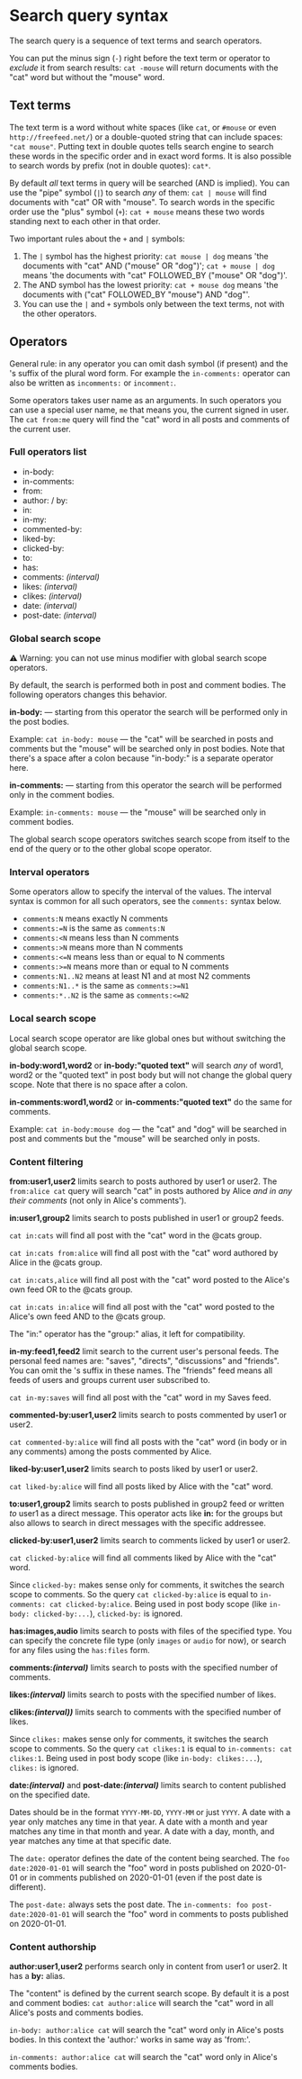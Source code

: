 # Search query syntax

The search query is a sequence of text terms and search operators.

You can put the minus sign (`-`) right before the text term or operator to _exclude_ it from search results: `cat -mouse` will return documents with the "cat" word but without the "mouse" word.

## Text terms

The text term is a word without white spaces (like `cat`, or `#mouse` or even `http://freefeed.net/`) or a double-quoted string that can include spaces: `"cat mouse"`. Putting text in double quotes tells search engine to search these words in the specific order and in exact word forms. It is also possible to search words by prefix (not in double quotes): `cat*`.

By default _all_ text terms in query will be searched (AND is implied). You can use the "pipe" symbol (`|`) to search _any_ of them: `cat | mouse` will find documents with "cat" OR with "mouse". To search words in the specific order use the "plus" symbol (`+`): `cat + mouse` means these two words standing next to each other in that order.

Two important rules about the `+` and `|` symbols:

1. The `|` symbol has the highest priority: `cat mouse | dog` means 'the documents with "cat" AND ("mouse" OR "dog")'; `cat + mouse | dog` means 'the documents with "cat" FOLLOWED_BY ("mouse" OR "dog")'.
2. The AND symbol has the lowest priority: `cat + mouse dog` means 'the documents with ("cat" FOLLOWED_BY "mouse") AND "dog"'.
3. You can use the `|` and `+` symbols only between the text terms, not with the other operators.

## Operators

General rule: in any operator you can omit dash symbol (if present) and the 's suffix of the plural word form. For example the `in-comments:` operator can also be written as `incomments:` or `incomment:`.

Some operators takes user name as an arguments. In such operators you can use a special user name, `me` that means you, the current signed in user. The `cat from:me` query will find the "cat" word in all posts and comments of the current user.

### Full operators list

* in-body:
* in-comments:
* from:
* author: / by:
* in:
* in-my:
* commented-by:
* liked-by:
* clicked-by:
* to:
* has:
* comments: *(interval)*
* likes: *(interval)*
* clikes: *(interval)*
* date: *(interval)*
* post-date: *(interval)*


### Global search scope

⚠ Warning: you can not use minus modifier with global search scope operators.

By default, the search is performed both in post and comment bodies. The following operators changes this behavior.

**in-body:** — starting from this operator the search will be performed only in the post bodies. 

Example: `cat in-body: mouse` — the "cat" will be searched in posts and comments but the "mouse" will be searched only in post bodies. Note that there's a space after a colon because "in-body:" is a separate operator here.

**in-comments:** — starting from this operator the search will be performed only in the comment bodies.

Example: `in-comments: mouse` — the "mouse" will be searched only in comment bodies.

The global search scope operators switches search scope from itself to the end of the query or to the other global scope operator. 

### Interval operators

Some operators allow to specify the interval of the values. The interval syntax is common for all such operators, see the `comments:` syntax below.
* `comments:N` means exactly N comments
* `comments:=N` is the same as `comments:N`
* `comments:<N` means less than N comments
* `comments:>N` means more than N comments
* `comments:<=N` means less than or equal to N comments
* `comments:>=N` means more than or equal to N comments
* `comments:N1..N2` means at least N1 and at most N2 comments
* `comments:N1..*` is the same as `comments:>=N1`
* `comments:*..N2` is the same as `comments:<=N2`

### Local search scope

Local search scope operator are like global ones but without switching the global search scope.

**in-body:word1,word2** or **in-body:"quoted text"** will search _any_ of word1, word2 or the "quoted text" in post body but will not change the global query scope. Note that there is no space after a colon.

**in-comments:word1,word2** or **in-comments:"quoted text"** do the same for comments.

Example: `cat in-body:mouse dog` — the "cat" and "dog" will be searched in post and comments but the "mouse" will be searched only in posts.

### Content filtering

**from:user1,user2** limits search to posts authored by user1 or user2. The `from:alice cat` query will search "cat" in posts authored by Alice _and in any their comments_ (not only in Alice's comments').

**in:user1,group2** limits search to posts published in user1 or group2 feeds.

`cat in:cats` will find all post with the "cat" word in the @cats group.

`cat in:cats from:alice` will find all post with the "cat" word authored by Alice in the @cats group.

`cat in:cats,alice` will find all post with the "cat" word posted to the Alice's own feed OR to the @cats group.

`cat in:cats in:alice` will find all post with the "cat" word posted to the Alice's own feed AND to the @cats group.

The "in:" operator has the "group:" alias, it left for compatibility.

**in-my:feed1,feed2** limit search to the current user's personal feeds. The personal feed names are: "saves", "directs", "discussions" and "friends". You can omit the 's suffix in these names. The "friends" feed means all feeds of users and groups current user subscribed to.

`cat in-my:saves` will find all post with the "cat" word in my Saves feed.

**commented-by:user1,user2** limits search to posts commented by user1 or user2.

`cat commented-by:alice` will find all posts with the "cat" word (in body or in any comments) among the posts commented by Alice.

**liked-by:user1,user2** limits search to posts liked by user1 or user2.

`cat liked-by:alice` will find all posts liked by Alice with the "cat" word.

**to:user1,group2** limits search to posts published in group2 feed or written _to_ user1 as a direct message. This operator acts like **in:** for the groups but also allows to search in direct messages with the specific addressee.

**clicked-by:user1,user2** limits search to comments licked by user1 or user2.

`cat clicked-by:alice` will find all comments liked by Alice with the "cat" word.

Since `clicked-by:` makes sense only for comments, it switches the search scope to comments. So the query `cat clicked-by:alice` is equal to `in-comments: cat clicked-by:alice`. Being used in post body scope (like `in-body: clicked-by:...`), `clicked-by:` is ignored.

**has:images,audio** limits search to posts with files of the specified type. You can specify the concrete file type (only `images` or `audio` for now), or search for any files using the `has:files` form.

**comments:*(interval)*** limits search to posts with the specified number of comments.

**likes:*(interval)*** limits search to posts with the specified number of likes.

**clikes:*(interval))*** limits search to comments with the specified number of likes.

Since `clikes:` makes sense only for comments, it switches the search scope to comments. So the query `cat clikes:1` is equal to `in-comments: cat clikes:1`. Being used in post body scope (like `in-body: clikes:...`), `clikes:` is ignored.

**date:*(interval)*** and **post-date:*(interval)*** limits search to content published on the specified date. 

Dates should be in the format `YYYY-MM-DD`, `YYYY-MM` or just `YYYY`. A date with a year only matches any time in that year. A date with a month and year matches any time in that month and year. A date with a day, month, and year matches any time at that specific date.

The `date:` operator defines the date of the content being searched. The `foo date:2020-01-01` will search the "foo" word in posts published on 2020-01-01 or in comments published on 2020-01-01 (even if the post date is different).

The `post-date:` always sets the post date. The `in-comments: foo post-date:2020-01-01` will search the "foo" word in comments to posts published on 2020-01-01.

### Content authorship

**author:user1,user2** performs search only in content from user1 or user2. It has a **by:** alias.

The "content" is defined by the current search scope. By default it is a post and comment bodies: `cat author:alice` will search the "cat" word in all Alice's posts and comments bodies.

`in-body: author:alice cat` will search the "cat" word only in Alice's posts bodies. In this context the 'author:' works in same way as 'from:'.

`in-comments: author:alice cat` will search the "cat" word only in Alice's comments bodies.
